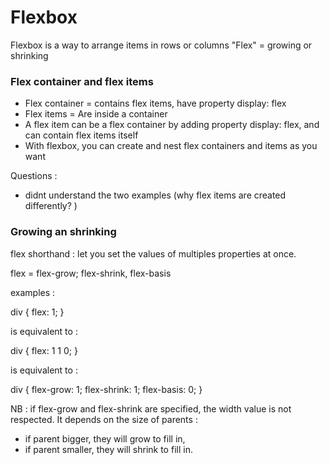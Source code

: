 # Flexbox
Flexbox is a way to arrange items in rows or columns 
"Flex" = growing or shrinking

### Flex container and flex items
- Flex container = contains flex items, have property display: flex
- Flex items = Are inside a container
- A flex item can be a flex container by adding property display: flex, and can contain flex items itself
- With flexbox, you can create and nest flex containers and items as you want

Questions : 
- didnt understand the two examples (why flex items are created differently? )


### Growing an shrinking
flex shorthand : let you set the values of multiples properties at once. 

flex = flex-grow; flex-shrink, flex-basis

examples : 

div {
    flex: 1;
}

is equivalent to : 

div {
    flex: 1 1 0;
}

is equivalent to : 

div {
    flex-grow: 1;
    flex-shrink: 1;
    flex-basis: 0;
}

NB : if flex-grow and flex-shrink are specified, the width value is not respected. 
It depends on the size of parents : 
- if parent bigger, they will grow to fill in,
- if parent smaller, they will shrink to fill in. 
